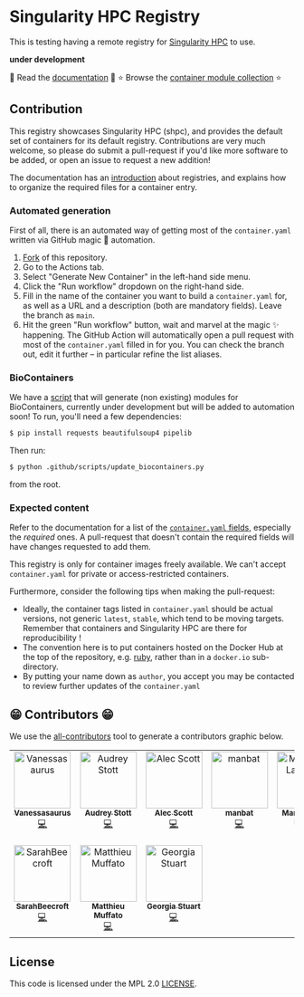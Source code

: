 # Singularity HPC Registry

This is testing having a remote registry for [Singularity HPC](https://github.com/singularityhub/singularity-hpc) to use.

**under development**

📖️ Read the [documentation](https://singularity-hpc.readthedocs.io/en/latest/) 📖️
⭐️ Browse the [container module collection](https://singularityhub.github.io/shpc-registry/) ⭐️

## Contribution

This registry showcases Singularity HPC (shpc), and provides the default set of containers for its default registry.
Contributions are very much welcome, so please do submit a pull-request if you'd like more software to be added, or open an issue to request a new addition!

The documentation has an [introduction](https://singularity-hpc.readthedocs.io/en/latest/getting_started/developer-guide.html#writing-registry-entries) about registries, and explains how to organize the required files for a container entry.

### Automated generation

First of all, there is an automated way of getting most of the `container.yaml` written via GitHub magic 🎩 automation.

1. [Fork](https://docs.github.com/en/get-started/quickstart/fork-a-repo) of this repository.
2. Go to the Actions tab.
3. Select "Generate New Container" in the left-hand side menu.
4. Click the "Run workflow" dropdown on the right-hand side.
5. Fill in the name of the container you want to build a `container.yaml` for, as well as a URL and a description (both are mandatory fields). Leave the branch as `main`.
6. Hit the green "Run workflow" button, wait and marvel at the magic :sparkles: happening. The GitHub Action will automatically open a pull request with most of the `container.yaml` filled in for you. You can check the branch out, edit it further – in particular refine the list aliases.

### BioContainers

We have a [script](.github/scripts/update_biocontainers.py) that will generate (non existing) modules for BioContainers,
currently under development but will be added to automation soon! To run, you'll need a few dependencies:

```bash
$ pip install requests beautifulsoup4 pipelib
```

Then run:

```bash
$ python .github/scripts/update_biocontainers.py
```

from the root.

### Expected content

Refer to the documentation for a list of the [`container.yaml` fields](https://singularity-hpc.readthedocs.io/en/latest/getting_started/developer-guide.html#registry-yaml-fields), especially the _required_ ones.
A pull-request that doesn't contain the required fields will have changes requested to add them.

This registry is only for container images freely available. We can't accept `container.yaml` for private or access-restricted containers.

Furthermore, consider the following tips when making the pull-request:

- Ideally, the container tags listed in `container.yaml` should be actual versions, not generic `latest`, `stable`, which tend to be moving targets. Remember that containers and Singularity HPC are there for reproducibility !
- The convention here is to put containers hosted on the Docker Hub at the top of the repository, e.g. [ruby](https://github.com/singularityhub/shpc-registry/tree/main/ruby), rather than in a `docker.io` sub-directory.
- By putting your name down as `author`, you accept you may be contacted to review further updates of the `container.yaml`

## 😁️ Contributors 😁️

We use the [all-contributors](https://github.com/all-contributors/all-contributors)
tool to generate a contributors graphic below.

<!-- ALL-CONTRIBUTORS-LIST:START - Do not remove or modify this section -->
<!-- prettier-ignore-start -->
<!-- markdownlint-disable -->
<table>
  <tbody>
    <tr>
      <td align="center" valign="top" width="14.28%"><a href="https://vsoch.github.io"><img src="https://avatars.githubusercontent.com/u/814322?v=4?s=100" width="100px;" alt="Vanessasaurus"/><br /><sub><b>Vanessasaurus</b></sub></a><br /><a href="https://github.com/singularityhub/shpc-registry/commits?author=vsoch" title="Code">💻</a></td>
      <td align="center" valign="top" width="14.28%"><a href="https://github.com/audreystott"><img src="https://avatars.githubusercontent.com/u/43943628?v=4?s=100" width="100px;" alt="Audrey Stott"/><br /><sub><b>Audrey Stott</b></sub></a><br /><a href="https://github.com/singularityhub/shpc-registry/commits?author=audreystott" title="Code">💻</a></td>
      <td align="center" valign="top" width="14.28%"><a href="alecbcs.com"><img src="https://avatars.githubusercontent.com/u/19558067?v=4?s=100" width="100px;" alt="Alec Scott"/><br /><sub><b>Alec Scott</b></sub></a><br /><a href="https://github.com/singularityhub/shpc-registry/commits?author=alecbcs" title="Code">💻</a></td>
      <td align="center" valign="top" width="14.28%"><a href="https://github.com/manbat"><img src="https://avatars.githubusercontent.com/u/41646490?v=4?s=100" width="100px;" alt="manbat"/><br /><sub><b>manbat</b></sub></a><br /><a href="https://github.com/singularityhub/shpc-registry/commits?author=manbat" title="Code">💻</a></td>
      <td align="center" valign="top" width="14.28%"><a href="https://github.com/marcodelapierre"><img src="https://avatars.githubusercontent.com/u/16972180?v=4?s=100" width="100px;" alt="Marco De La Pierre"/><br /><sub><b>Marco De La Pierre</b></sub></a><br /><a href="https://github.com/singularityhub/shpc-registry/commits?author=marcodelapierre" title="Code">💻</a></td>
      <td align="center" valign="top" width="14.28%"><a href="http://surak.wordpress.com"><img src="https://avatars.githubusercontent.com/u/878399?v=4?s=100" width="100px;" alt="Alexandre Strube"/><br /><sub><b>Alexandre Strube</b></sub></a><br /><a href="https://github.com/singularityhub/shpc-registry/commits?author=surak" title="Code">💻</a></td>
      <td align="center" valign="top" width="14.28%"><a href="https://github.com/xdelaruelle"><img src="https://avatars.githubusercontent.com/u/4928853?v=4?s=100" width="100px;" alt="Xavier Delaruelle"/><br /><sub><b>Xavier Delaruelle</b></sub></a><br /><a href="https://github.com/singularityhub/shpc-registry/commits?author=xdelaruelle" title="Code">💻</a></td>
    </tr>
    <tr>
      <td align="center" valign="top" width="14.28%"><a href="https://github.com/SarahBeecroft"><img src="https://avatars.githubusercontent.com/u/16343767?v=4?s=100" width="100px;" alt="SarahBeecroft"/><br /><sub><b>SarahBeecroft</b></sub></a><br /><a href="https://github.com/singularityhub/shpc-registry/commits?author=SarahBeecroft" title="Code">💻</a></td>
      <td align="center" valign="top" width="14.28%"><a href="https://muffato.github.io"><img src="https://avatars.githubusercontent.com/u/623458?v=4?s=100" width="100px;" alt="Matthieu Muffato"/><br /><sub><b>Matthieu Muffato</b></sub></a><br /><a href="https://github.com/singularityhub/shpc-registry/commits?author=muffato" title="Code">💻</a></td>
      <td align="center" valign="top" width="14.28%"><a href="https://github.com/georgiastuart"><img src="https://avatars.githubusercontent.com/u/8276147?v=4?s=100" width="100px;" alt="Georgia Stuart"/><br /><sub><b>Georgia Stuart</b></sub></a><br /><a href="https://github.com/singularityhub/shpc-registry/commits?author=georgiastuart" title="Code">💻</a></td>
    </tr>
  </tbody>
</table>

<!-- markdownlint-restore -->
<!-- prettier-ignore-end -->

<!-- ALL-CONTRIBUTORS-LIST:END -->


## License

This code is licensed under the MPL 2.0 [LICENSE](LICENSE).
